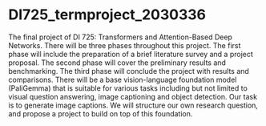 # DI725_termproject_2030336

The final project of DI 725: Transformers and Attention-Based Deep Networks. There will
be three phases throughout this project. The first phase will include the preparation of a brief literature survey and a
project proposal. The second phase will cover the preliminary results and benchmarking. The third phase will conclude
the project with results and comparisons.
There will be a base vision-language foundation model (PaliGemma) that is suitable for various tasks including but
not limited to visual question answering, image captioning and object detection. Our task is to generate image
captions. We will structure our own research question, and propose a project to build on top of this foundation.
